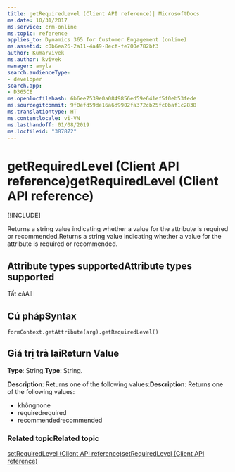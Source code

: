 ```yaml
---
title: getRequiredLevel (Client API reference)| MicrosoftDocs
ms.date: 10/31/2017
ms.service: crm-online
ms.topic: reference
applies_to: Dynamics 365 for Customer Engagement (online)
ms.assetid: c0b6ea26-2a11-4a49-8ecf-fe700e782bf3
author: KumarVivek
ms.author: kvivek
manager: amyla
search.audienceType:
- developer
search.app:
- D365CE
ms.openlocfilehash: 6b6ee7539e0a0849856ed59e641ef5f0eb53fede
ms.sourcegitcommit: 9f0efd59de16a6d9902fa372cb25fc0baf1c2838
ms.translationtype: HT
ms.contentlocale: vi-VN
ms.lasthandoff: 01/08/2019
ms.locfileid: "387872"
---
```

# <a name="getrequiredlevel-client-api-reference"></a><span data-ttu-id="2c17c-102">getRequiredLevel (Client API reference)</span><span class="sxs-lookup"><span data-stu-id="2c17c-102">getRequiredLevel (Client API reference)</span></span>

[!INCLUDE[](../../../../includes/cc_applies_to_update_9_0_0.md)]

<span data-ttu-id="2c17c-103">Returns a string value indicating whether a value for the attribute is required or recommended.</span><span class="sxs-lookup"><span data-stu-id="2c17c-103">Returns a string value indicating whether a value for the attribute is required or recommended.</span></span> 

## <a name="attribute-types-supported"></a><span data-ttu-id="2c17c-104">Attribute types supported</span><span class="sxs-lookup"><span data-stu-id="2c17c-104">Attribute types supported</span></span>

<span data-ttu-id="2c17c-105">Tất cả</span><span class="sxs-lookup"><span data-stu-id="2c17c-105">All</span></span>

## <a name="syntax"></a><span data-ttu-id="2c17c-106">Cú pháp</span><span class="sxs-lookup"><span data-stu-id="2c17c-106">Syntax</span></span>

`formContext.getAttribute(arg).getRequiredLevel()`

## <a name="return-value"></a><span data-ttu-id="2c17c-107">Giá trị trả lại</span><span class="sxs-lookup"><span data-stu-id="2c17c-107">Return Value</span></span>

<span data-ttu-id="2c17c-108">**Type**: String.</span><span class="sxs-lookup"><span data-stu-id="2c17c-108">**Type**: String.</span></span> 

<span data-ttu-id="2c17c-109">**Description**: Returns one of the following values:</span><span class="sxs-lookup"><span data-stu-id="2c17c-109">**Description**: Returns one of the following values:</span></span>
- <span data-ttu-id="2c17c-110">không</span><span class="sxs-lookup"><span data-stu-id="2c17c-110">none</span></span>
- <span data-ttu-id="2c17c-111">required</span><span class="sxs-lookup"><span data-stu-id="2c17c-111">required</span></span>
- <span data-ttu-id="2c17c-112">recommended</span><span class="sxs-lookup"><span data-stu-id="2c17c-112">recommended</span></span>

### <a name="related-topic"></a><span data-ttu-id="2c17c-113">Related topic</span><span class="sxs-lookup"><span data-stu-id="2c17c-113">Related topic</span></span>
[<span data-ttu-id="2c17c-114">setRequiredLevel (Client API reference)</span><span class="sxs-lookup"><span data-stu-id="2c17c-114">setRequiredLevel (Client API reference)</span></span>](setRequiredLevel.md)
